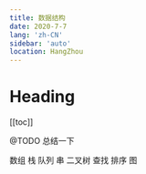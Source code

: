 ```yaml
---
title: 数据结构
date: 2020-7-7
lang: 'zh-CN'
sidebar: 'auto'
location: HangZhou
---
```


# Heading
[[toc]]

@TODO  总结一下


数组
栈
队列
串
二叉树
查找
排序
图